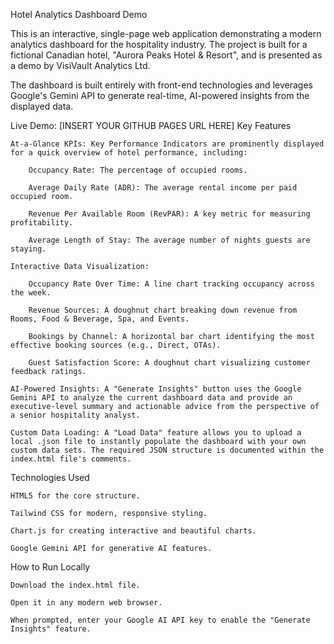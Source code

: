 Hotel Analytics Dashboard Demo

This is an interactive, single-page web application demonstrating a modern analytics dashboard for the hospitality industry. The project is built for a fictional Canadian hotel, "Aurora Peaks Hotel & Resort", and is presented as a demo by VisiVault Analytics Ltd.

The dashboard is built entirely with front-end technologies and leverages Google's Gemini API to generate real-time, AI-powered insights from the displayed data.

Live Demo: [INSERT YOUR GITHUB PAGES URL HERE]
Key Features

    At-a-Glance KPIs: Key Performance Indicators are prominently displayed for a quick overview of hotel performance, including:

        Occupancy Rate: The percentage of occupied rooms.

        Average Daily Rate (ADR): The average rental income per paid occupied room.

        Revenue Per Available Room (RevPAR): A key metric for measuring profitability.

        Average Length of Stay: The average number of nights guests are staying.

    Interactive Data Visualization:

        Occupancy Rate Over Time: A line chart tracking occupancy across the week.

        Revenue Sources: A doughnut chart breaking down revenue from Rooms, Food & Beverage, Spa, and Events.

        Bookings by Channel: A horizontal bar chart identifying the most effective booking sources (e.g., Direct, OTAs).

        Guest Satisfaction Score: A doughnut chart visualizing customer feedback ratings.

    AI-Powered Insights: A "Generate Insights" button uses the Google Gemini API to analyze the current dashboard data and provide an executive-level summary and actionable advice from the perspective of a senior hospitality analyst.

    Custom Data Loading: A "Load Data" feature allows you to upload a local .json file to instantly populate the dashboard with your own custom data sets. The required JSON structure is documented within the index.html file's comments.

Technologies Used

    HTML5 for the core structure.

    Tailwind CSS for modern, responsive styling.

    Chart.js for creating interactive and beautiful charts.

    Google Gemini API for generative AI features.

How to Run Locally

    Download the index.html file.

    Open it in any modern web browser.

    When prompted, enter your Google AI API key to enable the "Generate Insights" feature.
